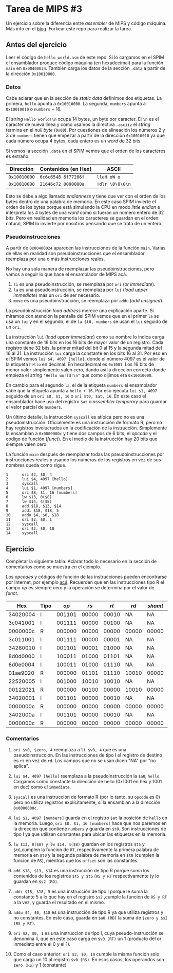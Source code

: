 # Tarea de MIPS \#3

Un ejercicio sobre la diferencia entre _assembler_ de MIPS y código máquina.
Más info en el [blog](https://la35.net/orga/mips-maquina.html). Forkear este repo para realizar la tarea.

## Antes del ejercicio

Leer el código de `hello_world.asm` de este repo. Si lo cargamos en el SPIM el ensamblador produce código máquina (en hexadecimal) para la función `main` en `0x00400024`. También carga los datos de la sección `.data` a partir de la dirección `0x10010000`.

### Datos

Cabe aclarar que en la sección de _static data_ definimos dos etiquetas. La primera, `hello` apunta a `0x10010000`. La segunda, `numbers` apunta a `0x10010010` o `numbers` + 16.

El _string_ `Hello world!\n` ocupa 14 bytes, un byte por caracter. El `\n` es el caracter de nueva línea y como usamos la directiva `.asciiz` el _string_ termina en el _null byte_ (`0x00`).  Por cuestiones de alineación los números 2 y 3 de `numbers` tienen que empezar a partir de la dirección `0x10010010` ya que cada número ocupa 4 bytes, cada entero es un _word_ de 32 bits.

Si vemos la sección `.data` en el SPIM vemos que el orden de los caracteres es extraño.

|Dirección   | Contenidos (en Hex) | ASCII         |
|------------|---------------------|---------------|
|`0x10010000`|`6c6c6548 6f77206f`  |`lleH oW o`    |
|`0x10010008`|`21646c72 0000000a`  |`!dlr \0\0\0\n`|

Esto se debe a algo llamado _endianness_ y tiene que ver con el orden de los bytes dentro de una palabra de memoria. En este caso SPIM invierte el orden de los bytes porque está simulando la CPU en modo _little endian_ e interpreta los 4 bytes de una _word_ como si fueran un número entero de 32 bits. Pero en realidad en memoria los caracteres se guardan en el orden natural, SPIM lo invierte por nosotros pensando que se trata de un entero.

### Pseudoinstrucciones

A partir de `0x00400024` aparecen las instrucciones de la función `main`. Varias de ellas en realidad son pseudoinstrucciones que el ensamblador reemplaza por una o más instrucciones reales.

No hay una sola manera de reemplazar las pseudoinstrucciones, pero vamos a seguir lo que hace el ensamblador de MIPS acá.

1. `li` es una pseudoinstrucción, se reemplaza por `ori` (_or immediate_).
2. `la` es una pseudoinstrucción, se reemplaza por `lui` (_load upper immediate_) más un `ori` de ser necesario.
3. `move` es una pseudoinstrucción, se reemplaza por `addu` (_add unsigned_).

La pseudoinstrucción _load address_ merece una explicación aparte. Si miramos con atención la pantalla del SPIM vemos que en el primer `la` se usa un `lui` y en el segundo, el de `la $t0, numbers` se usan el `lui` seguido de un `ori`.

La instrucción `lui` (_load upper immediate_) como su nombre lo indica carga una constante de 16 bits en los 16 bits de mayor valor de un registro. Cada registro tiene 32 bits, la primer mitad del bit 0 al 15 y la segunda mitad del 16 al 31. La instrucción `lui` carga la constante en los bits 16 al 31. Por eso en el SPIM vemos `lui $4, 4097 [hello]`, donde el número 4097 es el valor de la etiqueta `hello` en decimal. En hexadecimal es `0x1001`. Los 16 bits de menor valor simplemente valen cero, dando así la dirección correcta donde empieza el _string_ `"Hello world!\n"` que como dijimos era `0x10010000`.

En cambio para el segundo `la`, el de la etiqueta `numbers` el ensamblador sabe que la etiqueta apunta a `hello + 16`. Por eso ejecuta `lui $1, 4097` seguido de un `ori $8, $1, 16` o `ori $t0, $at, 16`. En este caso el ensamblador hace uso del registro `$at` o _assembler temporary_ para guardar el valor parcial de `numbers`.   

Un último detalle, la instrucción `syscall` es atípica pero no es una pseudoinstrucción. Oficialmente es una instrucción de formato R, pero no hay registros involucrados en la codificación de la instrucción. Simplemente la ensamblan a `0x0000000c` y tiene dos campos de 6 bits, el _opcode_ y el código de función (_funct_). En el medio de la instrucción hay 20 bits que siempre valen cero.

La función `main` después de reemplazar todas las pseudoinstrucciones por instrucciones reales y usando los números de los registros en vez de sus nombres queda como sigue.

```
1      ori $2, $0, 4
2      lui $4, 4097 [hello]
3      syscall
4      lui $1, 4097 [numbers]
5      ori $8, $1, 16 [numbers]   
6      lw $13, 0($8)
7      lw $14, 4($8)
8      add $18, $13, $14
9      addi $18, $18, 5  
10     addu $4, $0, $18
11     ori $2, $0, 1
12     syscall     
13     ori $2, $0, 10    
14     syscall
```

## Ejercicio

Completar la siguiente tabla. Aclarar todo lo necesario en la sección de comentarios como se muestra en el ejemplo.

Los _opcodes_ y códigos de función de las instrucciones pueden encontrarse por Internet, por ejemplo [acá](https://en.wikibooks.org/wiki/MIPS_Assembly/Instruction_Formats). Recuerden que en las instrucciones tipo R el campo _op_ es siempre cero y la operación se determina por el valor de _funct_.

|Hex     |Tipo|_op_  |_rs_ |_rt_ |_rd_ |_shamt_|_funct_|_imm_           |Comentarios|
|--------|----|------|-----|-----|-----|-------|-------|----------------|---|
|34020004|I   |001101|00000|00010|NA   |NA     |NA     |0000000000000100|#1|
|3c041001|	I	|001111|	00000|	00100|	NA|	NA|	NA|	0001000000000001|	|#2|
|0000000c|	R	|000000|	00000|	00000|	00000|	00000|	001100|	NA|	#3|
|3c011001|	I|	001111|	00000|	00001|	NA|	NA|	NA|	0001000000000001|	#4|
|34280010|	I	|001101|	00001|	01000|	NA|	NA|	NA|	0000000000010000|	#5|
|8d0d0000|	I	|100011|	01000|	01101|	NA|	NA|	NA|	0000000000000000|	#6|
|8d0e0004|	I	|100011|	01000|	01110|	NA|	NA|	NA|	0000000000000100|	#7|
|01ae9020|	R	|000000|	01101|	01110|	10010|	00000|	100000|	NA|	#8|
|22520005|	I	|001000|	10010|	10010|	NA|	NA|	NA|0000000000000101	|#9|
|00122021|	R	|000000|	00100|	00000|	10010|	00000|	100000|	NA|	#10|
|34020001|	I	|001101|	00000|	00010|	NA|	NA|	NA|	0000000000000001|	#11|
|0000000c|	R	|000000|	00000|	00000|	00000|	00000|	001100|	NA|	#12|
|3402000a|	I	|001101|	00000|	00010|	NA|	NA|	NA|	0000000000001010|	#13|
|0000000c|	R	|000000|	00000|	00000|	00000|	00000|	001100|	NA|	#14|

### Comentarios

1. `ori $v0, $zero, 4` reemplaza a `li $v0, 4` que es una pseudoinstrucción. En las instrucciones de tipo I el registro de destino es `rt` en vez de `rd`. Los campos que no se usan dicen "NA" por "no aplica".

2. `lui $4, 4097 [hello]` reemplaza a la pseudoinstrucción la `$a0`, `hello`. Cargamos como constante la dirección de hello (0x1001 en hex y 1001 en dec) como el `immediate`.

3. `syscall` es una instrucción de formato R (por lo tanto, su `opcode` es 0) pero no utiliza registros explícitamente, sí la ensamblan a la dirección `0x0000000c`.

4. `lui $1, 4097 [numbers]` guarda en el registro `$at` la posición de `hello` en la memoria. Luego, `ori $8, $1, 16 [numbers]` hace que nos paremos en la dirección que contiene `numbers` y guarda en `$t0`. Son instrucciones de tipo I ya que utilizan constantes para ubicar las etiquetas en la memoria.

5. `lw $13, 0($8) y lw $14, 4($8)` guardan en los registros `$t5` y `$t6`,cumplen la funcion de `RT`, respectivamente la primera palabra de memoria en `$t0` y la segunda palabra de memoria en `$t0` (cumplen la funcion de `RS`), mientras que los `offset` son las constantes.

6. `add $18, $13, $14` es una instrucción de tipo R porque suma los contenidos de los registros `$t5 y $t6` (`RS y RT` respectivamente )y lo guardan en `$s2 (RD)`.

7. `addi $18, $18, 5` es una instrucción de tipo I porque le suma la constante 5 a lo que hay en el registro `$s2` ,cumple la funcion de `RS y RT` a la vez, y guarda el resultado en el mismo.

8. `addu $4, $0, $18` es una instrucción de tipo R ya que utiliza registros y no constantes. En este caso, guarda en `$a0 (RD)` la suma de `$zero y $s2 (RS y RT)`.

9. `ori $2, $0, 1` es una instruccion de tipo I, cuya pseudo-instrucción se denomina li, que en este caso carga en `$v0 (RT)` un 1 (producto del or inmediato entre el 0 y el 1).

10. Como el caso anterior: `ori $2, $0, 10` cumple la misma función solo que carga un 10 al registro `$v0 (RS)`. En esos casos, los operandos son `zero (RS)` y 1 (constante)
